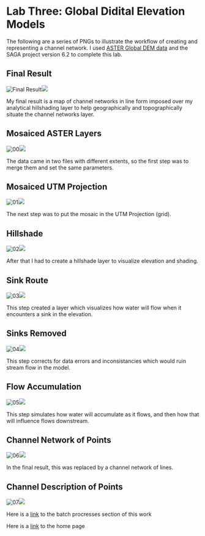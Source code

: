 # Lab Three: Global Didital Elevation Models

The following are a series of PNGs to illustrate the workflow of creating and representing a channel network. I used [ASTER Global DEM data](https://search.earthdata.nasa.gov/projects/new?p=C1575726572-LPDAAC_ECS!C1575726572-LPDAAC_ECS&pg[1][v]=t&m=-3.6013183593749996!36.8272705078125!8!1!0!0%2C2&q=ASTGTM%20V003&sb=37.04867545811095%2C-3.3708454262377217%2C37.75108854319018%2C-2.8136057588355214) and the SAGA project version 6.2 to complete this lab.

## Final Result
![Final Result](channel_final.png)![](channel_final_legend.png)

My final result is a map of channel networks in line form imposed over my analytical hillshading layer to help geographically and topographically situate the channel networks layer.

## Mosaiced ASTER Layers
![00](00mosaic.png)![](00mosaic_legend.png)

The data came in two files with different extents, so the first step was to merge them and set the same parameters.

## Mosaiced UTM Projection
![01](01UTM_proj.png)![](01UTM_proj_legend.png)

The next step was to put the mosaic in the UTM Projection (grid).

## Hillshade
![02](02hillshade.png)![](02hillshade_legend.png)

After that I had to create a hillshade layer to visualize elevation and shading.

## Sink Route
![03](03sinkroute.png)![](03sinkroute_legend.png)

This step created a layer which visualizes how water will flow when it encounters a sink in the elevation.

## Sinks Removed
![04](04mosaic_no_sinks.png)![](04mosaic_no_sinks_legend.png)

This step corrects for data errors and inconsistancies which would ruin stream flow in the model.

## Flow Accumulation
![05](05flow_accumulation.png)![](05flow_accumulation_legend.png)

This step simulates how water will accumulate as it flows, and then how that will influence flows downstream.

## Channel Network of Points
![06](06channel_network.png)![](06channel_network_legend.png)

In the final result, this was replaced by a channel network of lines.

## Channel Description of Points
![07](07channel_description.png)![](07channel_description_legend.png)

Here is a [link](batch1.md) to the batch procresses section of this work

Here is a [link](index.md) to the home page
